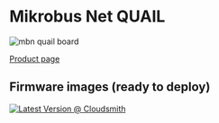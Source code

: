 # Mikrobus Net QUAIL

![mbn quail board](../../images/reference-targets/mbn-quail_board.png)

[Product page](https://www.mikroe.com/quail)

## Firmware images (ready to deploy)

[![Latest Version @ Cloudsmith](https://api-prd.cloudsmith.io/v1/badges/version/net-nanoframework/nanoframework-images-community-targets/raw/MBN_QUAIL/latest/x/?render=true)](https://cloudsmith.io/~net-nanoframework/repos/nanoframework-images-community-targets/packages/detail/raw/MBN_QUAIL/latest/)
